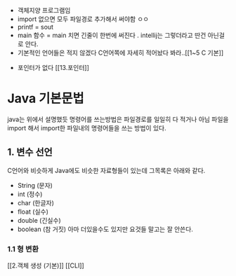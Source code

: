 
+ 객체지양 프로그램임
+ import 없으면 모두 파일경로 추가해서 써야함 ㅇㅇ
+ printf = sout
+ main 함수 = main 치면 긴줄이 한번에 써진다 . intellij는 그렇더라고 딴건 아닌걸로 안다.
+ 기본적인 언어들은 적지 않겠다 C언어쪽에 자세히 적어놨다 봐라..[[1~5 C 기본]]
- 포인터가 없다 [[13.포인터]]
# Java 기본문법

java는 위에서 설명했듯 명령어를 쓰는방법은 파일경로를 일일히 다 적거나 아님 파일을 import 해서 import한 파일내의 명령어들을 쓰는 방법이 있다. 

## 1. 변수 선언
C언어와 비슷하게 Java에도 비슷한 자료형들이 있는데 그목록은 아래와 같다.
- String (문자)
- int (정수)
- char (한글자)
- float (실수)
- double (긴실수)
- boolean (참 거짓)
아마 더있을수도 있지만 요것들 말고는 잘 안쓴다.
### 1.1 형 변환


[[2.객체 생성 (기본)]]
[[CLI]]